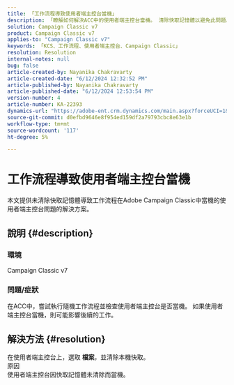 ```yaml
---
title: 「工作流程導致使用者端主控台當機」
description: 「瞭解如何解決ACC中的使用者端主控台當機。 清除快取記憶體以避免此問題。」
solution: Campaign Classic v7
product: Campaign Classic v7
applies-to: "Campaign Classic v7"
keywords: 「KCS、工作流程、使用者端主控台、Campaign Classic」
resolution: Resolution
internal-notes: null
bug: false
article-created-by: Nayanika Chakravarty
article-created-date: "6/12/2024 12:32:52 PM"
article-published-by: Nayanika Chakravarty
article-published-date: "6/12/2024 12:53:54 PM"
version-number: 4
article-number: KA-22393
dynamics-url: "https://adobe-ent.crm.dynamics.com/main.aspx?forceUCI=1&pagetype=entityrecord&etn=knowledgearticle&id=8df36bdc-b728-ef11-840b-6045bd0065b6"
source-git-commit: d0efbd9646e8f954ed159df2a79793cbc8e63e1b
workflow-type: tm+mt
source-wordcount: '117'
ht-degree: 5%

---
```


# 工作流程導致使用者端主控台當機


本文提供未清除快取記憶體導致工作流程在Adobe Campaign Classic中當機的使用者端主控台問題的解決方案。

## 說明 {#description}


### <b>環境 </b>

Campaign Classic v7

### <b>問題/症狀</b>

在ACC中，嘗試執行隨機工作流程並檢查使用者端主控台是否當機。 如果使用者端主控台當機，則可能影響後續的工作。






## 解決方法 {#resolution}


在使用者端主控台上，選取 <b>檔案</b>，並清除本機快取。
<br>原因<br>
使用者端主控台因快取記憶體未清除而當機。
